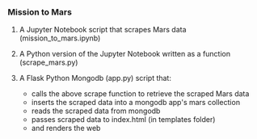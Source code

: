 
### Mission to Mars
 
1. A Jupyter Notebook script that scrapes Mars data  (mission_to_mars.ipynb) 

2. A Python version of the Jupyter Notebook written as a function  (scrape_mars.py) 	

3. A Flask Python Mongodb (app.py) script that: 

	* calls the above scrape function to retrieve the scraped Mars data
	* inserts the scraped data into a mongodb app's mars collection
	* reads the scraped data from mongodb
	* passes scraped data to index.html (in templates folder)
	* and renders the web 

